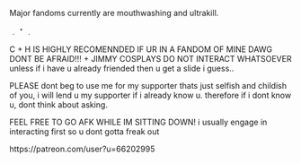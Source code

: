 <p>Major fandoms currently are mouthwashing and ultrakill.<p>
<p> ﹒ ⁺ ﹒<p>
<p> C + H IS HIGHLY RECOMENNDED IF UR IN A FANDOM OF MINE DAWG DONT BE AFRAID!!! + JIMMY COSPLAYS DO NOT INTERACT WHATSOEVER unless if i have u already friended then u get a slide i guess.. <p>
<p> PLEASE dont beg to use me for my supporter thats just selfish and childish of you, i will lend u my supporter if i already know u. therefore if i dont know u, dont think about asking. <p>
<p> FEEL FREE TO GO AFK WHILE IM SITTING DOWN! i usually engage in interacting first so u dont gotta freak out </3 <p>
<p>https://patreon.com/user?u=66202995<p>
